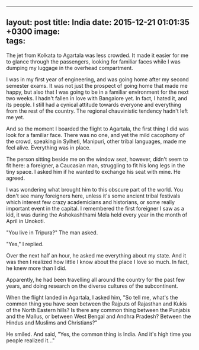 
---
layout: post
title:  India
date:   2015-12-21 01:01:35 +0300
image:  
tags:   
---




The jet from Kolkata to Agartala was less crowded. It made it easier for me to glance through the passengers, looking for familiar faces while I was dumping my luggage in the overhead compartment. 

I was in my first year of engineering, and was going home after my second semester exams. It was not just the prospect of going home that made me happy, but also that I was going to be in a familiar environment for the next two weeks. I hadn't fallen in love with Bangalore yet. In fact, I hated it, and its people. I still had a cynical attitude towards everyone and everything from the rest of the country. The regional chauvinistic tendency hadn't left me yet.  

And so the moment I boarded the flight to Agartala, the first thing I did was look for a familiar face. There was no one, and yet the mild cacophony of the crowd, speaking in Sylheti, Manipuri, other tribal languages, made me feel alive. Everything was in place.

The person sitting beside me on the window seat, however, didn't seem to fit here: a foreigner, a Caucasian man, struggling to fit his long legs in the tiny space. I asked him if he wanted to exchange his seat with mine. He agreed.

I was wondering what brought him to this obscure part of the world. You don't see many foreigners here, unless it's some ancient tribal festivals which interest few crazy academicians and historians, or some really important event in the capital. I remembered the first foreigner I saw as a kid, it was during the Ashokashthami Mela held every year in the month of April in Unokoti. 

"You live in Tripura?" The man asked.

"Yes," I replied.

Over the next half an hour, he asked me everything about my state. And it was then I realized how little I know about the place I love so much. In fact, he knew more than I did. 

Apparently, he had been travelling all around the country for the past few years, and doing research on the diverse cultures of the subcontinent. 

When the flight landed in Agartala, I asked him, "So tell me, what's the common thing you have seen between the Rajputs of Rajasthan and Kukis of the North Eastern hills? Is there any common thing between the Punjabis and the Mallus, or between West Bengal and Andhra Pradesh? Between the Hindus and Muslims and Christians?"

He smiled. And said, "Yes, the common thing is India. And it's high time you people realized it..."
